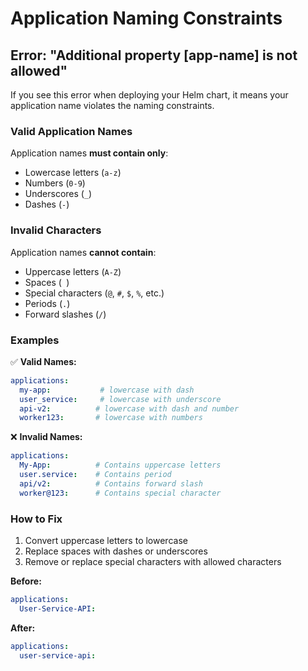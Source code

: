 # Application Naming Constraints

## Error: "Additional property [app-name] is not allowed"

If you see this error when deploying your Helm chart, it means your application name violates the naming constraints.

### Valid Application Names

Application names **must contain only**:
- Lowercase letters (`a-z`)
- Numbers (`0-9`) 
- Underscores (`_`)
- Dashes (`-`)

### Invalid Characters

Application names **cannot contain**:
- Uppercase letters (`A-Z`)
- Spaces (` `)
- Special characters (`@`, `#`, `$`, `%`, etc.)
- Periods (`.`)
- Forward slashes (`/`)

### Examples

✅ **Valid Names:**
```yaml
applications:
  my-app:           # lowercase with dash
  user_service:     # lowercase with underscore  
  api-v2:          # lowercase with dash and number
  worker123:       # lowercase with numbers
```

❌ **Invalid Names:**
```yaml
applications:
  My-App:          # Contains uppercase letters
  user.service:    # Contains period
  api/v2:          # Contains forward slash
  worker@123:      # Contains special character
```

### How to Fix

1. Convert uppercase letters to lowercase
2. Replace spaces with dashes or underscores
3. Remove or replace special characters with allowed characters

**Before:**
```yaml
applications:
  User-Service-API:
```

**After:**
```yaml
applications:
  user-service-api:
```
